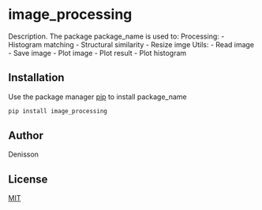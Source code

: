# image_processing

Description. 
The package package_name is used to:
	Processing:
		- Histogram matching
		- Structural similarity
		- Resize imge
	Utils:
		- Read image
		- Save image
		- Plot image
		- Plot result
		- Plot histogram

## Installation

Use the package manager [pip](https://pip.pypa.io/en/stable/) to install package_name

```bash
pip install image_processing
```

## Author
Denisson

## License
[MIT](https://choosealicense.com/licenses/mit/)
